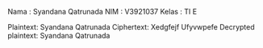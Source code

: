 
Nama : Syandana Qatrunada
NIM : V3921037
Kelas : TI E


Plaintext: Syandana Qatrunada
Ciphertext: Xedgfejf Ufyvwpefe
Decrypted plaintext: Syandana Qatrunada
